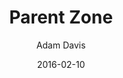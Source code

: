 ---
author: Adam Davis  
date: 2016-02-10  
description: "admataz case studies - Parent Zone"
keywords: web development, code, javascript, consultancy, drupal, php
title: Parent Zone
published: false
---
